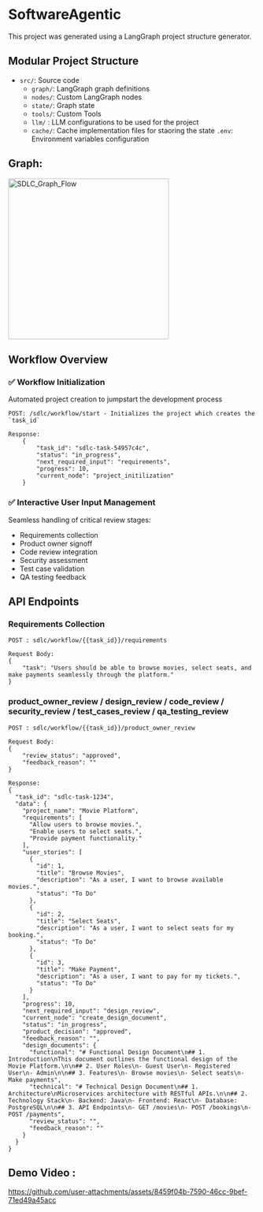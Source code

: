 # SoftwareAgentic

This project was generated using a LangGraph project structure generator.

## Modular Project Structure

- `src/`: Source code
  - `graph/`: LangGraph graph definitions
  - `nodes/`: Custom LangGraph nodes
  - `state/`: Graph state
  - `tools/`: Custom Tools
  -  `llm/` : LLM configurations to be used for the project
  -  `cache/`: Cache implementation files for staoring the state
`.env`: Environment variables configuration

## Graph: 

<img width="326" alt="SDLC_Graph_Flow" src="https://github.com/user-attachments/assets/15a57181-3a78-4ecc-ae22-bdea707f7229" />

## Workflow Overview

### ✅ Workflow Initialization
Automated project creation to jumpstart the development process
```
POST: /sdlc/workflow/start - Initializes the project which creates the `task_id`

Response: 
    {
        "task_id": "sdlc-task-54957c4c",
        "status": "in_progress",
        "next_required_input": "requirements",
        "progress": 10,
        "current_node": "project_initilization"
    }
```

### ✅ Interactive User Input Management
Seamless handling of critical review stages:
- Requirements collection
- Product owner signoff
- Code review integration
- Security assessment
- Test case validation
- QA testing feedback

## API Endpoints

### Requirements Collection
```
POST : sdlc/workflow/{{task_id}}/requirements

Request Body: 
{
    "task": "Users should be able to browse movies, select seats, and make payments seamlessly through the platform."
}
```

### product_owner_review / design_review / code_review / security_review / test_cases_review / qa_testing_review

```
POST : sdlc/workflow/{{task_id}}/product_owner_review

Request Body: 
{
    "review_status": "approved",
    "feedback_reason": ""
}

Response: 
{
  "task_id": "sdlc-task-1234",
  "data": {
    "project_name": "Movie Platform",
    "requirements": [
      "Allow users to browse movies.",
      "Enable users to select seats.",
      "Provide payment functionality."
    ],
    "user_stories": [
      {
        "id": 1,
        "title": "Browse Movies",
        "description": "As a user, I want to browse available movies.",
        "status": "To Do"
      },
      {
        "id": 2,
        "title": "Select Seats",
        "description": "As a user, I want to select seats for my booking.",
        "status": "To Do"
      },
      {
        "id": 3,
        "title": "Make Payment",
        "description": "As a user, I want to pay for my tickets.",
        "status": "To Do"
      }
    ],
    "progress": 10,
    "next_required_input": "design_review",
    "current_node": "create_design_document",
    "status": "in_progress",
    "product_decision": "approved",
    "feedback_reason": "",
    "design_documents": {
      "functional": "# Functional Design Document\n## 1. Introduction\nThis document outlines the functional design of the Movie Platform.\n\n## 2. User Roles\n- Guest User\n- Registered User\n- Admin\n\n## 3. Features\n- Browse movies\n- Select seats\n- Make payments",
      "technical": "# Technical Design Document\n## 1. Architecture\nMicroservices architecture with RESTful APIs.\n\n## 2. Technology Stack\n- Backend: Java\n- Frontend: React\n- Database: PostgreSQL\n\n## 3. API Endpoints\n- GET /movies\n- POST /bookings\n- POST /payments",
      "review_status": "",
      "feedback_reason": ""
    }
  }
}

```


## Demo Video : 

https://github.com/user-attachments/assets/8459f04b-7590-46cc-9bef-71ed49a45acc

